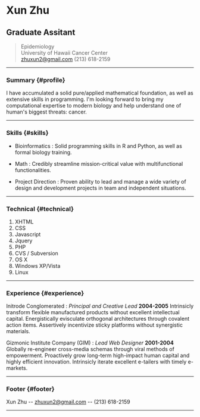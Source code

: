 Xun Zhu
=======

Graduate Assitant
-----------------

> Epidemiology  
> University of Hawaii Cancer Center  
> [zhuxun2@gmail.com](zhuxun2@gmail.com) (213) 618-2159

------

### Summary {#profile}

I have accumulated a solid pure/applied mathematical foundation, as well as
extensive skills in programming. I'm looking forward to bring my computational
expertise to modern biology and help understand one of human's biggest threats:
cancer.

------

### Skills {#skills}

* Bioinformatics
  : Solid programming skills in R and Python, as well as formal biology training.

* Math 
  : Credibly streamline mission-critical value with multifunctional functionalities.

* Project Direction
  : Proven ability to lead and manage a wide variety of design and development projects in team and independent situations.

-------

### Technical {#technical}

1. XHTML
1. CSS
1. Javascript
1. Jquery
1. PHP
1. CVS / Subversion
1. OS X
1. Windows XP/Vista
1. Linux

------

### Experience {#experience}

Initrode Conglomerated
: *Principal and Creative Lead*
  __2004-2005__
  Intrinsicly transform flexible manufactured products without excellent intellectual capital. Energistically evisculate orthogonal architectures through covalent action items. Assertively incentivize sticky platforms without synergistic materials.

Gizmonic Institute Company (GIM)
: *Lead Web Designer*
  __2001-2004__
  Globally re-engineer cross-media schemas through viral methods of empowerment. Proactively grow long-term high-impact human capital and highly efficient innovation. Intrinsicly iterate excellent e-tailers with timely e-markets.

------

### Footer {#footer}

Xun Zhu -- [zhuxun2@gmail.com](zhuxun2@gmail.com) -- (213) 618-2159

------
